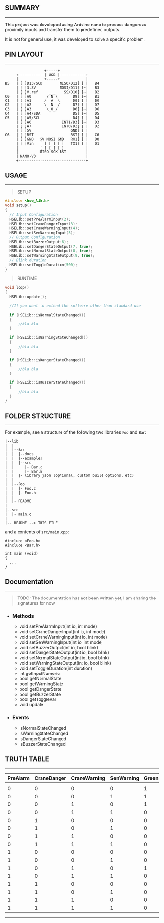 ## SUMMARY
-----

This project was developed using Arduino nano to process dangerous proximity inputs and transfer them to predefined outputs.

It is not for general use, it was developed to solve a specific problem.

## PIN LAYOUT
---------

                      +-----+
         +------------| USB |------------+
         |            +-----+            |
    B5   | [ ]D13/SCK        MISO/D12[ ] |   B4
         | [ ]3.3V           MOSI/D11[ ]~|   B3
         | [ ]V.ref     ___    SS/D10[ ]~|   B2
    C0   | [ ]A0       / N \       D9[ ]~|   B1
    C1   | [ ]A1      /  A  \      D8[ ] |   B0
    C2   | [ ]A2      \  N  /      D7[ ] |   D7
    C3   | [ ]A3       \_0_/       D6[ ]~|   D6
    C4   | [ ]A4/SDA               D5[ ]~|   D5
    C5   | [ ]A5/SCL               D4[ ] |   D4
         | [ ]A6              INT1/D3[ ]~|   D3
         | [ ]A7              INT0/D2[ ] |   D2
         | [ ]5V                  GND[ ] |     
    C6   | [ ]RST                 RST[ ] |   C6
         | [ ]GND   5V MOSI GND   RX1[ ] |   D0
         | [ ]Vin   [ ] [ ] [ ]   TX1[ ] |   D1
         |          [ ] [ ] [ ]          |
         |          MISO SCK RST         |
         | NANO-V3                       |
         +-------------------------------+

## USAGE
---------

> SETUP

```c++
#include <hse_lib.h>
void setup()
{
  // Input Configuration
  HSELib::setPreAlarmInput(2);
  HSELib::setCraneDangerInput(3);
  HSELib::setCraneWarningInput(4);
  HSELib::setSenWarningInput(5);
  // Output Configuration
  HSELib::setBuzzerOutput(6);
  HSELib::setDangerStateOutput(7, true);
  HSELib::setNormalStateOutput(8, true);
  HSELib::setWarningStateOutput(9, true);
  // Blink duration
  HSELib::setToggleDuration(500);
}
```

> RUNTIME

```c++
void loop()
{
  HSELib::update();
  
  //If you want to extend the software other than standard use
  
  if (HSELib::isNormalStateChanged())
  {
      //bla bla
  }

  if (HSELib::isWarningStateChanged())
  {
      //bla bla
  }

  if (HSELib::isDangerStateChanged())
  {
      //bla bla
  }

  if (HSELib::isBuzzerStateChanged())
  {
      //bla bla
  }
}
```

## FOLDER STRUCTURE
-----------

For example, see a structure of the following two libraries `Foo` and `Bar`:

```
|--lib
|  |
|  |--Bar
|  |  |--docs
|  |  |--examples
|  |  |--src
|  |     |- Bar.c
|  |     |- Bar.h
|  |  |- library.json (optional, custom build options, etc) 
|  |
|  |--Foo
|  |  |- Foo.c
|  |  |- Foo.h
|  |
|  |- README
|
|--src
|  |- main.c
|
|-- README --> THIS FILE
```
and a contents of `src/main.cpp`:
```
#include <Foo.h>
#include <Bar.h>

int main (void)
{
  ...
}

```

## Documentation
--------

> TODO: The documentation has not been written yet, I am sharing the signatures for now

* ### Methods
    * void setPreAlarmInput(int io, int mode)
    * void setCraneDangerInput(int io, int mode)
    * void setCraneWarningInput(int io, int mode)
    * void setSenWarningInput(int io, int mode)
    * void setBuzzerOutput(int io, bool blink)
    * void setDangerStateOutput(int io, bool blink)
    * void setNormalStateOutput(int io, bool blink)
    * void setWarningStateOutput(int io, bool blink)
    * void setToggleDuration(int duration)
    * int getInputNumeric
    * bool getNormalState
    * bool getWarningState
    * bool getDangerState
    * bool getBuzzerState
    * bool getToggleVal
    * void update

* ### Events
    * isNormalStateChanged
    * isWarningStateChanged
    * isDangerStateChanged
    * isBuzzerStateChanged
    


## TRUTH TABLE
-----------------------


| PreAlarm | CraneDanger | CraneWarning | SenWarning | Green | Yellow | Red | Buzzer |
|----------|-------------|--------------|------------|-------|--------|-----|--------|
|          |             |              |            |       |        |     |        |
|        0 |           0 |            0 |          0 |     1 |      0 |   0 |      0 |
|        0 |           0 |            0 |          1 |     1 |      0 |   0 |      0 |
|        0 |           0 |            1 |          0 |     1 |      0 |   0 |      0 |
|        0 |           0 |            1 |          1 |     0 |      0 |   1 |      1 |
|        0 |           1 |            0 |          0 |     0 |      0 |   1 |      1 |
|        0 |           1 |            0 |          1 |     0 |      0 |   1 |      1 |
|        0 |           1 |            1 |          0 |     0 |      0 |   1 |      1 |
|        0 |           1 |            1 |          1 |     0 |      0 |   1 |      1 |
|        1 |           0 |            0 |          0 |     0 |      1 |   0 |      0 |
|        1 |           0 |            0 |          1 |     0 |      1 |   0 |      1 |
|        1 |           0 |            1 |          0 |     1 |      0 |   0 |      0 |
|        1 |           0 |            1 |          1 |     0 |      0 |   1 |      1 |
|        1 |           1 |            0 |          0 |     0 |      0 |   1 |      1 |
|        1 |           1 |            0 |          1 |     0 |      0 |   1 |      1 |
|        1 |           1 |            1 |          0 |     0 |      0 |   1 |      1 |
|        1 |           1 |            1 |          1 |     0 |      0 |   1 |      1 |
--------------------------------------------------------------------------------------


